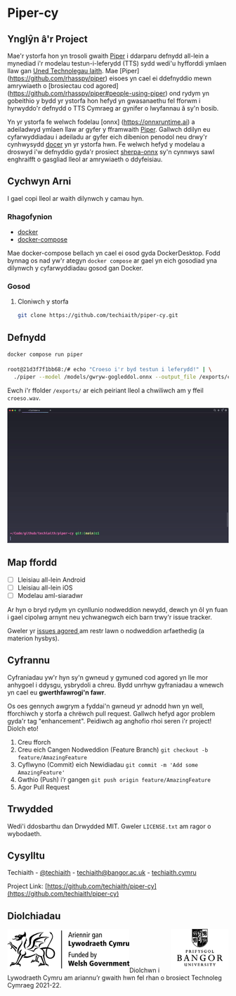 # Piper-cy

<!-- ABOUT THE PROJECT -->
## Ynglŷn â'r Project
<span id="about"></span>
Mae'r ystorfa hon yn trosoli gwaith [Piper](https://github.com/rhasspy/piper) i ddarparu defnydd all-lein a mynediad i'r modelau testun-i-leferydd (TTS) sydd wedi'u hyfforddi ymlaen llaw gan [Uned Technolegau Iaith](http://techiaith.cymru). Mae [Piper] (https://github.com/rhasspy/piper) eisoes yn cael ei ddefnyddio mewn amrywiaeth o [brosiectau cod agored] (https://github.com/rhasspy/piper#people-using-piper) ond rydym yn gobeithio y bydd yr ystorfa hon hefyd yn gwasanaethu fel fforwm i hyrwyddo'r defnydd o TTS Cymraeg ar gynifer o lwyfannau â sy'n bosib.

Yn yr ystorfa fe welwch fodelau [onnx] (https://onnxruntime.ai) a adeiladwyd ymlaen llaw ar gyfer y fframwaith [Piper](https://github.com/rhasspy/piper). Gallwch ddilyn eu cyfarwyddiadau i adeiladu ar gyfer eich dibenion penodol neu drwy'r cynhwysydd [docer](https://docker.com) yn yr ystorfa hwn. Fe welwch hefyd y modelau a droswyd i'w defnyddio gyda'r prosiect [sherpa-onnx](https://github.com/k2-fsa/sherpa-onnx) sy'n cynnwys sawl enghraifft o gasgliad lleol ar amrywiaeth o ddyfeisiau.


<!-- GETTING STARTED -->
## Cychwyn Arni

I gael copi lleol ar waith dilynwch y camau hyn.

### Rhagofynion

* [docker](https://docker.com)
* [docker-compose](https://docs.docker.com/compose/install/)

Mae docker-compose bellach yn cael ei osod gyda DockerDesktop. Fodd bynnag os nad yw'r ategyn `docker compose` ar gael yn eich gosodiad yna dilynwch y cyfarwyddiadau gosod gan Docker.

### Gosod

1. Cloniwch y storfa

   ```sh
   git clone https://github.com/techiaith/piper-cy.git
   ```
      
<!-- USAGE EXAMPLES -->
## Defnydd

```sh
docker compose run piper 

root@21d3f7f1bb68:/# echo "Croeso i'r byd testun i leferydd!" | \
  ./piper --model /models/gwryw-gogleddol.onnx --output_file /exports/croeso.wav
```

Ewch i'r ffolder `/exports/` ar eich peiriant lleol a chwiliwch am y ffeil `croeso.wav`.

![Alt Text](images/demo.gif)

<!-- ROADMAP -->
## Map ffordd

- [ ] Lleisiau all-lein Android
- [ ] Lleisiau all-lein iOS
- [ ] Modelau aml-siaradwr

Ar hyn o bryd rydym yn cynllunio nodweddion newydd, dewch yn ôl yn fuan i gael cipolwg arnynt neu ychwanegwch eich barn trwy'r issue tracker.

Gweler yr [issues agored ](https://github.com/techiaith/piper-cy/issues) am restr lawn o nodweddion arfaethedig (a materion hysbys). 

<!-- CONTRIBUTING -->
## Cyfrannu

Cyfraniadau yw'r hyn sy'n gwneud y gymuned cod agored yn lle mor anhygoel i ddysgu, ysbrydoli a chreu. Bydd unrhyw gyfraniadau a wnewch yn cael eu **gwerthfawrogi'n fawr**.


Os oes gennych awgrym a fyddai'n gwneud yr adnodd hwn yn well, fforchiwch y storfa a chrëwch pull request.
Gallwch hefyd agor problem gyda'r tag "enhancement".
Peidiwch ag anghofio rhoi seren i'r project! Diolch eto!


1. Creu fforch
2. Creu eich Cangen Nodweddion (Feature Branch) `git checkout -b feature/AmazingFeature`
3. Cyflwyno (Commit) eich Newidiadau `git commit -m 'Add some AmazingFeature'`
4. Gwthio (Push) i’r gangen `git push origin feature/AmazingFeature`
5. Agor Pull Request

<!-- LICENSE -->
## Trwydded

Wedi'i ddosbarthu dan Drwydded MIT. Gweler `LICENSE.txt` am ragor o wybodaeth.




<!-- CONTACT -->
## Cysylltu

Techiaith - [@techiaith](https://twitter.com/techiaith) - techiaith@bangor.ac.uk - [techiaith.cymru](techiaith.cymru)

Project Link: [https://github.com/techiaith/piper-cy](https://github.com/techiaith/piper-cy)





<!-- ACKNOWLEDGMENTS -->
## Diolchiadau

<img src="images/llyw_logo.png" alt="Logo" align="left">
<img src="images/BU_logo.png" alt="Logo" align="right">
<br><br><br><br><br>
Diolchwn i Lywodraeth Cymru am ariannu’r gwaith hwn fel rhan o brosiect Technoleg Cymraeg 2021-22.

